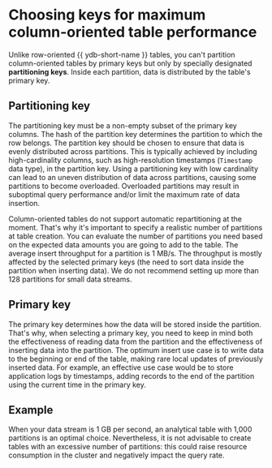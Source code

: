 # Choosing keys for maximum column-oriented table performance

Unlike row-oriented {{ ydb-short-name }} tables, you can't partition column-oriented tables by primary keys but only by specially designated **partitioning keys**. Inside each partition, data is distributed by the table's primary key.

## Partitioning key

The partitioning key must be a non-empty subset of the primary key columns. The hash of the partition key determines the partition to which the row belongs. The partition key should be chosen to ensure that data is evenly distributed across partitions. This is typically achieved by including high-cardinality columns, such as high-resolution timestamps (`Timestamp` data type), in the partition key. Using a partitioning key with low cardinality can lead to an uneven distribution of data across partitions, causing some partitions to become overloaded. Overloaded partitions may result in suboptimal query performance and/or limit the maximum rate of data insertion.

Column-oriented tables do not support automatic repartitioning at the moment. That's why it's important to specify a realistic number of partitions at table creation. You can evaluate the number of partitions you need based on the expected data amounts you are going to add to the table. The average insert throughput for a partition is 1 MB/s. The throughput is mostly affected by the selected primary keys (the need to sort data inside the partition when inserting data). We do not recommend setting up more than 128 partitions for small data streams.

## Primary key

The primary key determines how the data will be stored inside the partition. That's why, when selecting a primary key, you need to keep in mind both the effectiveness of reading data from the partition and the effectiveness of inserting data into the partition. The optimum insert use case is to write data to the beginning or end of the table, making rare local updates of previously inserted data. For example, an effective use case would be to store application logs by timestamps, adding records to the end of the partition using the current time in the primary key.

## Example

When your data stream is 1 GB per second, an analytical table with 1,000 partitions is an optimal choice. Nevertheless, it is not advisable to create tables with an excessive number of partitions: this could raise resource consumption in the cluster and negatively impact the query rate.